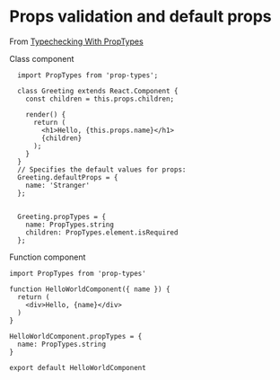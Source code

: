 
# Props validation and default props

From [Typechecking With PropTypes](https://reactjs.org/docs/typechecking-with-proptypes.html)

Class component
```
  import PropTypes from 'prop-types';

  class Greeting extends React.Component {
    const children = this.props.children;

    render() {
      return (
        <h1>Hello, {this.props.name}</h1>
        {children}
      );
    }
  }
  // Specifies the default values for props:
  Greeting.defaultProps = {
    name: 'Stranger'
  };


  Greeting.propTypes = {
    name: PropTypes.string
    children: PropTypes.element.isRequired
  };
```


Function component
```
import PropTypes from 'prop-types'

function HelloWorldComponent({ name }) {
  return (
    <div>Hello, {name}</div>
  )
}

HelloWorldComponent.propTypes = {
  name: PropTypes.string
}

export default HelloWorldComponent
```